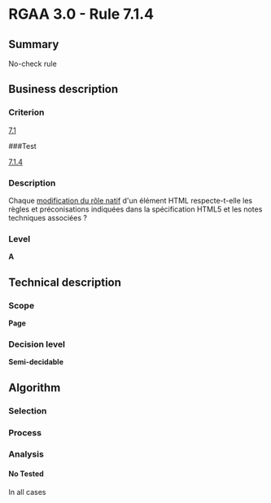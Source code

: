 # RGAA 3.0 -  Rule 7.1.4

## Summary

No-check rule

## Business description

### Criterion

[7.1](http://disic.github.io/rgaa_referentiel_en/RGAA3.0_Criteria_English_version_v1.html#crit-7-1)

###Test

[7.1.4](http://disic.github.io/rgaa_referentiel_en/RGAA3.0_Criteria_English_version_v1.html#test-7.1.4)

### Description

Chaque <a href="http://references.modernisation.gouv.fr/referentiel-technique-0#mModifRole">modification du r&ocirc;le natif</a> d'un &eacute;l&eacute;ment HTML respecte-t-elle les r&egrave;gles et pr&eacute;conisations indiqu&eacute;es dans la sp&eacute;cification HTML5 et les notes techniques associ&eacute;es ?

### Level

**A**

## Technical description

### Scope

**Page**

### Decision level

**Semi-decidable**

## Algorithm

### Selection

### Process

### Analysis

#### No Tested 

In all cases

